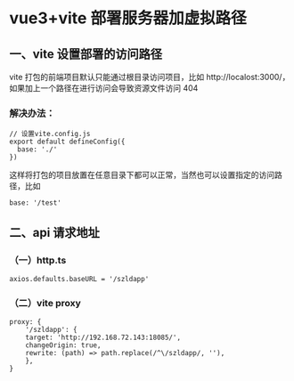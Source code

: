 # vue3+vite 部署服务器加虚拟路径

## 一、vite 设置部署的访问路径

vite 打包的前端项目默认只能通过根目录访问项目，比如 http://localost:3000/，如果加上一个路径在进行访问会导致资源文件访问 404

### 解决办法：

```
// 设置vite.config.js
export default defineConfig({
  base: './'
})
```

这样将打包的项目放置在任意目录下都可以正常，当然也可以设置指定的访问路径，比如

```
base: '/test'
```

## 二、api 请求地址

### （一）http.ts

```
axios.defaults.baseURL = '/szldapp'
```

### （二）vite proxy

```
proxy: {
    '/szldapp': {
    target: 'http://192.168.72.143:18085/',
    changeOrigin: true,
    rewrite: (path) => path.replace(/^\/szldapp/, ''),
    },
}
```
